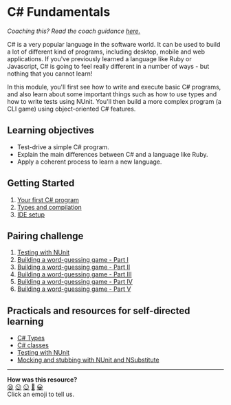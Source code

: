 # C# Fundamentals

_Coaching this? Read the coach guidance
[here.](https://github.com/makersacademy/slug/blob/main/materials/universe/language_intros/challenges/csharp/README.ed.md)_

C# is a very popular language in the software world. It can be used to build a lot of different kind of programs, including desktop, mobile and web applications. If you've previously learned a language like Ruby or Javascript, C# is going to feel really different in a number of ways - but nothing that you cannot learn!

In this module, you'll first see how to write and execute basic C# programs, and also learn about some important things such as how to use types and how to write tests using NUnit. You'll then build a more complex program (a CLI game) using object-oriented C# features.

<!-- OMITTED -->

## Learning objectives

* Test-drive a simple C# program.
* Explain the main differences between C# and a language like Ruby.
* Apply a coherent process to learn a new language.

## Getting Started

1. [Your first C# program](./main/01_first_csharp_program.md) 
2. [Types and compilation](./main/02_compile_error.md)
3. [IDE setup](./main/03_ide.md)

## Pairing challenge 

1. [Testing with NUnit](./main/04_testing_with_nunit.md)
2. [Building a word-guessing game - Part I](./main/05_challenge_game.md)
3. [Building a word-guessing game - Part II](./main/06_challenge_word_chooser.md)
4. [Building a word-guessing game - Part III](./main/07_challenge_player_guesses.md)
5. [Building a word-guessing game - Part IV](./main/08_challenge_guessed_letters.md)
6. [Building a word-guessing game - Part V](./main/09_challenge_game_over.md)

## Practicals and resources for self-directed learning

<!-- OMITTED -->

 * [C# Types](./practicals/typing)
 * [C# classes](https://docs.microsoft.com/en-us/dotnet/csharp/fundamentals/types/classes#declaring-classes)
 * [Testing with NUnit](https://github.com/makersacademy/csharp_tdd_fizzbuzz)
 * [Mocking and stubbing with NUnit and NSubstitute](https://nsubstitute.github.io/help/getting-started/)


<!-- BEGIN GENERATED SECTION DO NOT EDIT -->

---

**How was this resource?**  
[😫](https://airtable.com/shrUJ3t7KLMqVRFKR?prefill_Repository=makersacademy/csharp-apprenticeship-module&prefill_File=README.md&prefill_Sentiment=😫) [😕](https://airtable.com/shrUJ3t7KLMqVRFKR?prefill_Repository=makersacademy/csharp-apprenticeship-module&prefill_File=README.md&prefill_Sentiment=😕) [😐](https://airtable.com/shrUJ3t7KLMqVRFKR?prefill_Repository=makersacademy/csharp-apprenticeship-module&prefill_File=README.md&prefill_Sentiment=😐) [🙂](https://airtable.com/shrUJ3t7KLMqVRFKR?prefill_Repository=makersacademy/csharp-apprenticeship-module&prefill_File=README.md&prefill_Sentiment=🙂) [😀](https://airtable.com/shrUJ3t7KLMqVRFKR?prefill_Repository=makersacademy/csharp-apprenticeship-module&prefill_File=README.md&prefill_Sentiment=😀)  
Click an emoji to tell us.

<!-- END GENERATED SECTION DO NOT EDIT -->
